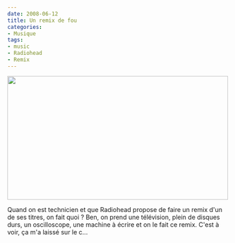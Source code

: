 ```yaml
---
date: 2008-06-12
title: Un remix de fou
categories:
- Musique
tags:
- music
- Radiohead
- Remix
---
```

<img class="alignnone size-medium wp-image-538" title="Radiohead - Numb Remix" src="https://dlgjp9x71cipk.cloudfront.net/2008/06/radiohead.png" alt="" width="500" height="281" />

Quand on est technicien et que Radiohead propose de faire un remix d'un de ses titres, on fait quoi ? Ben, on prend une télévision, plein de disques durs, un oscilloscope, une machine à écrire et on le fait ce remix. C'est à voir, ça m'a laissé sur le c...

<!--more-->

<object classid="clsid:d27cdb6e-ae6d-11cf-96b8-444553540000" width="400" height="225" codebase="https://download.macromedia.com/pub/shockwave/cabs/flash/swflash.cab#version=6,0,40,0"><param name="allowfullscreen" value="true" /><param name="allowscriptaccess" value="always" /><param name="src" value="https://www.vimeo.com/moogaloop.swf?clip_id=1109226&amp;server=www.vimeo.com&amp;show_title=1&amp;show_byline=1&amp;show_portrait=0&amp;color=&amp;fullscreen=1" /><embed type="application/x-shockwave-flash" width="400" height="225" src="https://www.vimeo.com/moogaloop.swf?clip_id=1109226&amp;server=www.vimeo.com&amp;show_title=1&amp;show_byline=1&amp;show_portrait=0&amp;color=&amp;fullscreen=1" allowscriptaccess="always" allowfullscreen="true"></embed></object>

